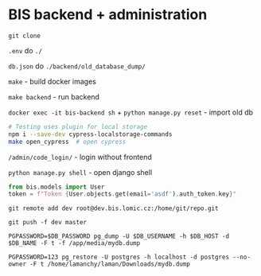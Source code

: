 # BIS backend + administration

`git clone`

`.env` do `./`

`db.json` do `./backend/old_database_dump/`

`make` - build docker images

`make backend` - run backend

`docker exec -it bis-backend sh` + `python manage.py reset` - import old db

```bash
# Testing uses plugin for local storage
npm i --save-dev cypress-localstorage-commands
make open_cypress  # open cypress
```

`/admin/code_login/` - login without frontend

`python manage.py shell` - open django shell

```python
from bis.models import User
token = f"Token {User.objects.get(email='asdf').auth_token.key}"
```

`git remote add dev root@dev.bis.lomic.cz:/home/git/repo.git`

`git push -f dev master`

`PGPASSWORD=$DB_PASSWORD pg_dump -U $DB_USERNAME -h $DB_HOST -d $DB_NAME -F t -f /app/media/mydb.dump`

`PGPASSWORD=123 pg_restore -U postgres -h localhost -d postgres --no-owner -F t /home/lamanchy/laman/Downloads/mydb.dump`
